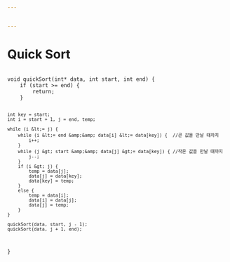 ```yaml
---


---
```


<h1 id="quick-sort">Quick Sort</h1>
<pre><code>
void quickSort(int* data, int start, int end) {
    if (start &gt;= end) {
        return;
    }

    int key = start;
    int i = start + 1, j = end, temp;

    while (i &lt;= j) {
        while (i &lt;= end &amp;&amp; data[i] &lt;= data[key]) {  //큰 값을 만날 때까지
            i++;
        }
        while (j &gt; start &amp;&amp; data[j] &gt;= data[key]) { //작은 값을 만날 때까지
            j--;
        }
        if (i &gt; j) {
            temp = data[j];
            data[j] = data[key];
            data[key] = temp;
        }
        else {
            temp = data[i];
            data[i] = data[j];
            data[j] = temp;
        }
    }
 
    quickSort(data, start, j - 1);
    quickSort(data, j + 1, end);
}
</code></pre>

